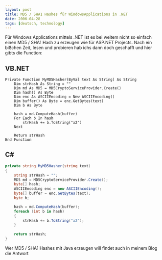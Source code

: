 ```yaml
---
layout: post
title: MD5 / SHA1 Hashes für WindowsApplications in .NET
date: 2006-04-28
tags: [deutsch, technology]
---
```


Für Windows Applications mittels .NET ist es bei weitem nicht so einfach einen MD5 / SHA1 Hash zu erzeugen wie für ASP.NET Projects. Nach ein bißchen Zeit, lesen und probieren hab ichs dann doch geschafft und hier gibts die Function:

## VB.NET

```VB.net
Private Function MyMD5Hasher(ByVal text As String) As String
 	Dim strHash As String = ""
   	Dim md As MD5 = MD5CryptoServiceProvider.Create()
   	Dim hash() As Byte
   	Dim enc As ASCIIEncoding = New ASCIIEncoding()
   	Dim buffer() As Byte = enc.GetBytes(text)
   	Dim b As Byte

   	hash = md.ComputeHash(buffer)
   	For Each b In hash
   		strHash += b.ToString("x2")
   	Next

   	Return strHash
End Function
```

## C\#

```C#
private string MyMD5Hasher(string text)
{
   	string strHash = "";
   	MD5 md = MD5CryptoServiceProvider.Create();
   	byte[] hash;
   	ASCIIEncoding enc = new ASCIIEncoding();
   	byte[] buffer = enc.GetBytes(text);
   	byte b;

   	hash = md.ComputeHash(buffer);
   	foreach (int b in hash)
    {
   		strHash += b.ToString("x2");
   	}
    
    return strHash;
}
```

Wer MD5 / SHA1 Hashes mit Java erzeugen will findet auch in meinem Blog die Antwort 